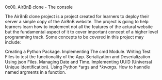 0x00. AirBnB clone - The console

The AirBnB clone project is a project created for learners to deploy their server a simple copy of the AirBnB website. The project is going to help learners learn how to implement not all the features of the actural website but the fundamental aspect of it to cover important concept of a higher level programming track. Some concepts to be covered in this project may include:

Creating a Python Package.
Implementing The cmd Module.
Writing Test Files to test the functionality of the App.
Serialization and Deserialization Using json Files.
Managing Date and Time.
Implementing UUID (Universal Unique Identification).
Using Python *args and **kwargs.*
How to hanndle named argments in a function.
